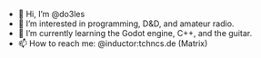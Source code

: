- 👋 Hi, I’m @do3les
- 👀 I’m interested in programming, D&D, and amateur radio.
- 🌱 I’m currently learning the Godot engine, C++, and the guitar.
- 📫 How to reach me: @inductor:tchncs.de (Matrix)

<!---
do3les/do3les is a ✨ special ✨ repository because its `README.md` (this file) appears on your GitHub profile.
You can click the Preview link to take a look at your changes.
--->
